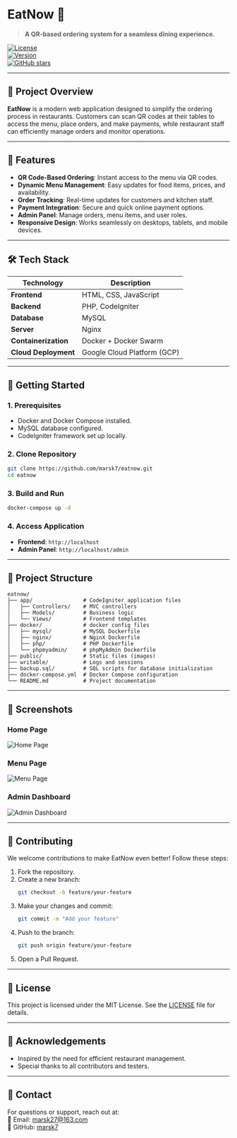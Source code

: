 # **EatNow** 🍴  
> **A QR-based ordering system for a seamless dining experience.**

[![License](https://img.shields.io/github/license/marsk7/eatnow)](LICENSE)  
[![Version](https://img.shields.io/badge/version-1.0.0-blue)](https://github.com/marsk7/eatnow/releases)  
[![GitHub stars](https://img.shields.io/github/stars/marsk7/eatnow)](https://github.com/marsk7/eatnow/stargazers)  
<!-- [Live Demo](http://et-now.com/) | [Documentation](#) -->
---

## 📌 **Project Overview**

**EatNow** is a modern web application designed to simplify the ordering process in restaurants. Customers can scan QR codes at their tables to access the menu, place orders, and make payments, while restaurant staff can efficiently manage orders and monitor operations.

---

## 🎯 **Features**

- **QR Code-Based Ordering**: Instant access to the menu via QR codes.  
- **Dynamic Menu Management**: Easy updates for food items, prices, and availability.  
- **Order Tracking**: Real-time updates for customers and kitchen staff.  
- **Payment Integration**: Secure and quick online payment options.  
- **Admin Panel**: Manage orders, menu items, and user roles.  
- **Responsive Design**: Works seamlessly on desktops, tablets, and mobile devices.

---

## 🛠️ **Tech Stack**

| **Technology**    | **Description**                     |
|--------------------|-------------------------------------|
| **Frontend**       | HTML, CSS, JavaScript              |
| **Backend**        | PHP, CodeIgniter                   |
| **Database**       | MySQL                              |
| **Server**         | Nginx                              |
| **Containerization** | Docker + Docker Swarm             |
| **Cloud Deployment** | Google Cloud Platform (GCP)       |

---

## 🚀 **Getting Started**

### **1. Prerequisites**

- Docker and Docker Compose installed.
- MySQL database configured.
- CodeIgniter framework set up locally.

### **2. Clone Repository**

```bash
git clone https://github.com/marsk7/eatnow.git
cd eatnow
```

### **3. Build and Run**

```bash
docker-compose up -d
```

### **4. Access Application**

- **Frontend**: `http://localhost`  
- **Admin Panel**: `http://localhost/admin`  
  <!--
  - Default Admin Credentials:  
    - **Username**: `admin`  
    - **Password**: `password123`
    -->

---

## 📂 **Project Structure**

```plaintext
eatnow/
├── app/                # CodeIgniter application files
│   ├── Controllers/    # MVC controllers
│   ├── Models/         # Business logic
│   └── Views/          # Frontend templates
├── docker/             # docker config files
│   ├── mysql/          # MySQL Dockerfile
│   ├── nginx/          # NginX Dockerfile
│   ├── php/            # PHP Dockerfile
│   └── phpmyadmin/     # phpMyAdmin Dockerfile
├── public/             # Static files (images)
├── writable/           # Logs and sessions
├── backup.sql/         # SQL scripts for database initialization
├── docker-compose.yml  # Docker Compose configuration
└── README.md           # Project documentation
```

---

## 📸 **Screenshots**

### **Home Page**
![Home Page](https://private-user-images.githubusercontent.com/102530097/393290274-75042cd0-2af9-4bf5-997b-4e59ff36f028.png?jwt=eyJhbGciOiJIUzI1NiIsInR5cCI6IkpXVCJ9.eyJpc3MiOiJnaXRodWIuY29tIiwiYXVkIjoicmF3LmdpdGh1YnVzZXJjb250ZW50LmNvbSIsImtleSI6ImtleTUiLCJleHAiOjE3MzM0OTYzNTAsIm5iZiI6MTczMzQ5NjA1MCwicGF0aCI6Ii8xMDI1MzAwOTcvMzkzMjkwMjc0LTc1MDQyY2QwLTJhZjktNGJmNS05OTdiLTRlNTlmZjM2ZjAyOC5wbmc_WC1BbXotQWxnb3JpdGhtPUFXUzQtSE1BQy1TSEEyNTYmWC1BbXotQ3JlZGVudGlhbD1BS0lBVkNPRFlMU0E1M1BRSzRaQSUyRjIwMjQxMjA2JTJGdXMtZWFzdC0xJTJGczMlMkZhd3M0X3JlcXVlc3QmWC1BbXotRGF0ZT0yMDI0MTIwNlQxNDQwNTBaJlgtQW16LUV4cGlyZXM9MzAwJlgtQW16LVNpZ25hdHVyZT1iNDNkZmQyMDI3MGUzNjM0MTBlZTVkYzkyOWRiOGZkNTZjMzM2YTg0ZTM4NTJjYTM5NTFhMmIyMzMxYmY4ZDU5JlgtQW16LVNpZ25lZEhlYWRlcnM9aG9zdCJ9.jTCsVev4jNqKmsLccJkq0AFqqIcDdfA9nTtHh60lhDU)

### **Menu Page**
![Menu Page](https://private-user-images.githubusercontent.com/102530097/393290321-7411788f-9f0d-4c67-b1cb-6d12af8f2823.png?jwt=eyJhbGciOiJIUzI1NiIsInR5cCI6IkpXVCJ9.eyJpc3MiOiJnaXRodWIuY29tIiwiYXVkIjoicmF3LmdpdGh1YnVzZXJjb250ZW50LmNvbSIsImtleSI6ImtleTUiLCJleHAiOjE3MzM0OTYzNTAsIm5iZiI6MTczMzQ5NjA1MCwicGF0aCI6Ii8xMDI1MzAwOTcvMzkzMjkwMzIxLTc0MTE3ODhmLTlmMGQtNGM2Ny1iMWNiLTZkMTJhZjhmMjgyMy5wbmc_WC1BbXotQWxnb3JpdGhtPUFXUzQtSE1BQy1TSEEyNTYmWC1BbXotQ3JlZGVudGlhbD1BS0lBVkNPRFlMU0E1M1BRSzRaQSUyRjIwMjQxMjA2JTJGdXMtZWFzdC0xJTJGczMlMkZhd3M0X3JlcXVlc3QmWC1BbXotRGF0ZT0yMDI0MTIwNlQxNDQwNTBaJlgtQW16LUV4cGlyZXM9MzAwJlgtQW16LVNpZ25hdHVyZT00MWM3MTE5ZWU0MWQwYjlkYTQxZDRiYTgwMmY4MmRkNTcxNTRjYjdlZjllNDhjNDE4ZmMzZDdiMmFmMjVkOTZlJlgtQW16LVNpZ25lZEhlYWRlcnM9aG9zdCJ9.bNLN6lJxuFoUYU4IoBXokc_xzxN_pUhFU6eXiIcPdTk)

### **Admin Dashboard**
![Admin Dashboard](https://private-user-images.githubusercontent.com/102530097/393290255-b783d06c-7343-4395-82c9-9eb75def702f.png?jwt=eyJhbGciOiJIUzI1NiIsInR5cCI6IkpXVCJ9.eyJpc3MiOiJnaXRodWIuY29tIiwiYXVkIjoicmF3LmdpdGh1YnVzZXJjb250ZW50LmNvbSIsImtleSI6ImtleTUiLCJleHAiOjE3MzM0OTYzNTAsIm5iZiI6MTczMzQ5NjA1MCwicGF0aCI6Ii8xMDI1MzAwOTcvMzkzMjkwMjU1LWI3ODNkMDZjLTczNDMtNDM5NS04MmM5LTllYjc1ZGVmNzAyZi5wbmc_WC1BbXotQWxnb3JpdGhtPUFXUzQtSE1BQy1TSEEyNTYmWC1BbXotQ3JlZGVudGlhbD1BS0lBVkNPRFlMU0E1M1BRSzRaQSUyRjIwMjQxMjA2JTJGdXMtZWFzdC0xJTJGczMlMkZhd3M0X3JlcXVlc3QmWC1BbXotRGF0ZT0yMDI0MTIwNlQxNDQwNTBaJlgtQW16LUV4cGlyZXM9MzAwJlgtQW16LVNpZ25hdHVyZT1lOGY3MjdjNTc5YWYzN2Y0MGJlZGVhOWVjMGY0M2ExYzQyYTE3MGY2NWJkMzE3MTQ0OWQ4NTYyNmQyYjQxYzc0JlgtQW16LVNpZ25lZEhlYWRlcnM9aG9zdCJ9.gJUQT7B018z_T3sewwKWW-9YXPIcvBLV03K2TIQTlCU)

---

## 🧩 **Contributing**

We welcome contributions to make EatNow even better! Follow these steps:

1. Fork the repository.
2. Create a new branch:  
   ```bash
   git checkout -b feature/your-feature
   ```
3. Make your changes and commit:  
   ```bash
   git commit -m "Add your feature"
   ```
4. Push to the branch:  
   ```bash
   git push origin feature/your-feature
   ```
5. Open a Pull Request.

---

## 📄 **License**

This project is licensed under the MIT License. See the [LICENSE](LICENSE) file for details.

---

## 🌟 **Acknowledgements**

- Inspired by the need for efficient restaurant management.
- Special thanks to all contributors and testers.

---

## 📝 **Contact**

For questions or support, reach out at:  
📧 Email: [marsk27@163.com](mailto:marsk27@163.com)  
📌 GitHub: [marsk7](https://github.com/marsk7)  

